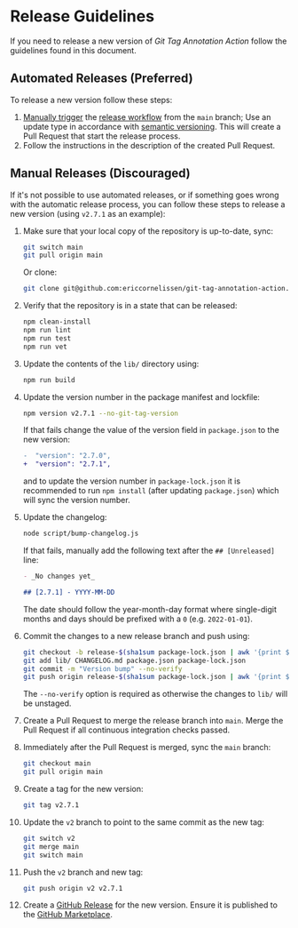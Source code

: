 # Release Guidelines

If you need to release a new version of _Git Tag Annotation Action_ follow the
guidelines found in this document.

## Automated Releases (Preferred)

To release a new version follow these steps:

1. [Manually trigger] the [release workflow] from the `main` branch; Use an
   update type in accordance with [semantic versioning]. This will create a Pull
   Request that start the release process.
1. Follow the instructions in the description of the created Pull Request.

## Manual Releases (Discouraged)

If it's not possible to use automated releases, or if something goes wrong with
the automatic release process, you can follow these steps to release a new
version (using `v2.7.1` as an example):

1. Make sure that your local copy of the repository is up-to-date, sync:

   ```sh
   git switch main
   git pull origin main
   ```

   Or clone:

   ```sh
   git clone git@github.com:ericcornelissen/git-tag-annotation-action.git
   ```

1. Verify that the repository is in a state that can be released:

   ```sh
   npm clean-install
   npm run lint
   npm run test
   npm run vet
   ```

1. Update the contents of the `lib/` directory using:

   ```sh
   npm run build
   ```

1. Update the version number in the package manifest and lockfile:

   ```sh
   npm version v2.7.1 --no-git-tag-version
   ```

   If that fails change the value of the version field in `package.json` to the
   new version:

   ```diff
   -  "version": "2.7.0",
   +  "version": "2.7.1",
   ```

   and to update the version number in `package-lock.json` it is recommended to
   run `npm install` (after updating `package.json`) which will sync the version
   number.

1. Update the changelog:

   ```sh
   node script/bump-changelog.js
   ```

   If that fails, manually add the following text after the `## [Unreleased]`
   line:

   ```md
   - _No changes yet_

   ## [2.7.1] - YYYY-MM-DD
   ```

   The date should follow the year-month-day format where single-digit months
   and days should be prefixed with a `0` (e.g. `2022-01-01`).

1. Commit the changes to a new release branch and push using:

   ```sh
   git checkout -b release-$(sha1sum package-lock.json | awk '{print $1}')
   git add lib/ CHANGELOG.md package.json package-lock.json
   git commit -m "Version bump" --no-verify
   git push origin release-$(sha1sum package-lock.json | awk '{print $1}')
   ```

   The `--no-verify` option is required as otherwise the changes to `lib/` will
   be unstaged.

1. Create a Pull Request to merge the release branch into `main`. Merge the Pull
   Request if all continuous integration checks passed.

1. Immediately after the Pull Request is merged, sync the `main` branch:

   ```sh
   git checkout main
   git pull origin main
   ```

1. Create a tag for the new version:

   ```sh
   git tag v2.7.1
   ```

1. Update the `v2` branch to point to the same commit as the new tag:

   ```sh
   git switch v2
   git merge main
   git switch main
   ```

1. Push the `v2` branch and new tag:

   ```sh
   git push origin v2 v2.7.1
   ```

1. Create a [GitHub Release] for the new version. Ensure it is published to the
   [GitHub Marketplace].

[github marketplace]: https://github.com/marketplace
[github release]: https://docs.github.com/en/repositories/releasing-projects-on-github/managing-releases-in-a-repository
[manually trigger]: https://docs.github.com/en/actions/managing-workflow-runs/manually-running-a-workflow
[release workflow]: ./.github/workflows/release.yml
[semantic versioning]: https://semver.org/spec/v2.0.0.html
